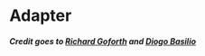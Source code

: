 # Adapter
 ##### Credit goes to [Richard Goforth](https://www.linkedin.com/in/richgoforth/) and [Diogo Basilio](https://github.com/DiogoBasilio235/Design_Patterns)
